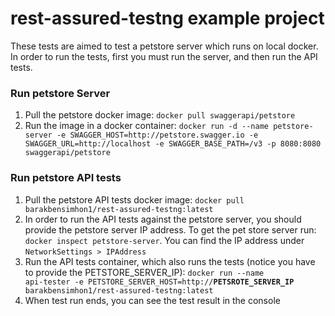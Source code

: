 # rest-assured-testng example project

These tests are aimed to test a petstore server which runs on local docker. In order to run the tests, first you must 
run the server, and then run the API tests.

### Run petstore Server
1. Pull the petstore docker image: `docker pull swaggerapi/petstore`
2. Run the image in a docker container: `docker run -d --name petstore-server -e SWAGGER_HOST=http://petstore.swagger.io -e 
SWAGGER_URL=http://localhost -e SWAGGER_BASE_PATH=/v3 -p 8080:8080 swaggerapi/petstore`

### Run petstore API tests
1. Pull the petstore API tests docker image: `docker pull barakbensimhon1/rest-assured-testng:latest`
2. In order to run the API tests against the petstore server, you should provide the petstore server IP address. To get 
the pet store server run: `docker inspect petstore-server`. You can find the IP address under `NetworkSettings > IPAddress`
3. Run the API tests container, which also runs the tests (notice you have to provide the PETSTORE_SERVER_IP): 
<code>docker run --name api-tester -e PETSTORE_SERVER_HOST=http://<b>PETSROTE_SERVER_IP</b> barakbensimhon1/rest-assured-testng:latest</code>
4. When test run ends, you can see the test result in the console
    
